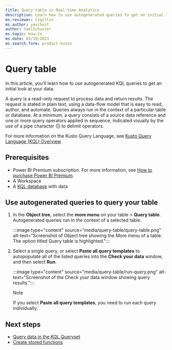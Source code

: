 ```yaml
---
title: Query table in Real-time Analytics
description: Learn how to use autogenerated queries to get an initial look at your data.
ms.reviewer: tzgitlin
ms.author: yaschust
author: YaelSchuster
ms.topic: how-to
ms.date: 03/19/2023
ms.search.form: product-kusto
---
```

# Query table

In this article, you'll learn how to use autogenerated KQL queries to get an initial look at your data.

A query is a read-only request to process data and return results. The request is stated in plain text, using a data-flow model that is easy to read, author, and automate. Queries always run in the context of a particular table or database. At a minimum, a query consists of a source data reference and one or more query operators applied in sequence, indicated visually by the use of a pipe character (|) to delimit operators.

For more information on the Kusto Query Language, see [Kusto Query Language (KQL) Overview](/azure/data-explorer/kusto/query/index?context=/fabric/context/context)

## Prerequisites

* Power BI Premium subscription. For more information, see [How to purchase Power BI Premium](/power-bi/enterprise/service-admin-premium-purchase).
* A Workspace
* A [KQL database](create-database.md) with data

## Use autogenerated queries to query your table

1. In the **Object tree**, select the **more menu** on your table > **Query table**. Autogenerated queries run in the context of a selected table.

    :::image type="content" source="media/query-table/query-table.png" alt-text="Screenshot of Object tree showing the More menu of a table. The option titled Query table is highlighted.":::

1. Select a single query, or select **Paste all query templates** to autopopulate all of the listed queries into the **Check your data** window, and then select **Run**.

    :::image type="content" source="media/query-table/run-query.png" alt-text="Screenshot of the Check your data window showing query results.":::

    > [!NOTE]
    > If you select **Paste all query templates**, you need to run each query individually.

## Next steps

* [Query data in the KQL Queryset](kusto-query-set.md)
* [Create stored functions](create-functions.md)

